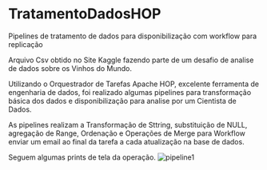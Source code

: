 # TratamentoDadosHOP
Pipelines de tratamento de dados para disponibilização com workflow para replicação

Arquivo Csv obtido no Site Kaggle fazendo parte de um desafio de analise de dados sobre os Vinhos do Mundo.

Utilizando o Orquestrador de Tarefas Apache HOP, excelente ferramenta de engenharia de dados, foi realizado algumas pipelines para transformação básica dos dados e disponibilização para analise por um Cientista de Dados.

As pipelines realizam a Transformação de Sttring, substituição de NULL, agregação de Range, Ordenação e Operações de Merge para Workflow enviar um email ao final da tarefa a cada atualização na base de dados.

Seguem algumas prints de tela da operação.
![pipeline1](https://github.com/rutanioka/TratamentoDadosHOP/assets/87711124/3345eb9a-2b25-4cf5-8872-1258661761ea)

